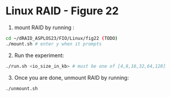 # Linux RAID - Figure 22


1. mount RAID by running :
```Bash
cd ~/dRAID_ASPLOS23/FIO/Linux/fig22 (TODO)
./mount.sh # enter y when it prompts
```

2. Run the experiment:
```Bash
./run.sh <io_size_in_kb> # must be one of [4,8,16,32,64,128]
```

3. Once you are done, unmount RAID by running:
```Bash
./unmount.sh
```